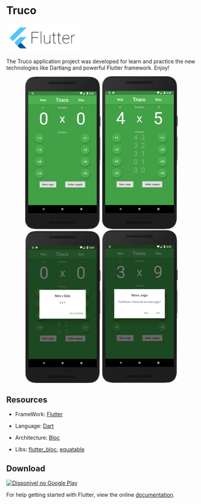 # Truco

<img src="https://github.com/Ian-FR/flutter_truco/blob/master/assets/flutter.png" width="200"/>

The Truco application project was developed for learn and practice the new technologies like Dartlang and powerful Flutter framework. Enjoy!

<p align="center">
  <img src="https://github.com/Ian-FR/flutter_truco/blob/master/assets/img0.png" width="200"/>
  <img src="https://github.com/Ian-FR/flutter_truco/blob/master/assets/img1.png" width="200"/>
  <img src="https://github.com/Ian-FR/flutter_truco/blob/master/assets/img2.png" width="200"/>
  <img src="https://github.com/Ian-FR/flutter_truco/blob/master/assets/img3.png" width="200"/>
</p>

## Resources

- FrameWork: [Flutter](https://flutter.dev/)

- Language: [Dart](https://www.dart.dev/)

- Architecture: [Bloc](https://felangel.github.io/bloc/#/)

- Libs: [flutter_bloc](https://pub.dev/packages/flutter_bloc), [equatable](https://pub.dev/packages/equatable)

## Download

<a href='https://play.google.com/store/apps/details?id=flutter.truco'><img alt='Disponível no Google Play' src='https://play.google.com/intl/en_us/badges/images/generic/pt-br_badge_web_generic.png' width="200"/></a>

For help getting started with Flutter, view the online [documentation](https://flutter.dev/docs).